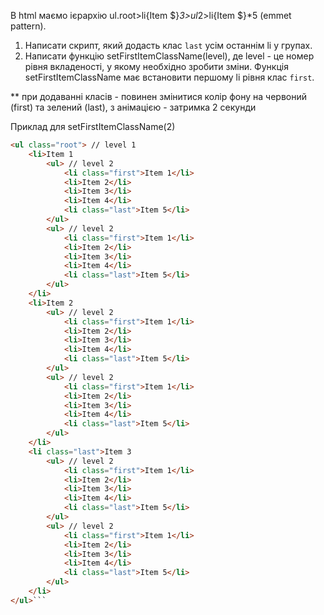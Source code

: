 В html маємо ієрархію ul.root>li{Item $}*3>ul*2>li{Item $}*5 (emmet pattern).

1. Написати скрипт, який додасть клас `last` усім останнім li у групах.
2. Написати функцію setFirstItemClassName(level), де level - це номер рівня вкладеності, у якому необхідно зробити зміни. Функція setFirstItemClassName має встановити першому li рівня клас `first`.

** при додаванні класів - повинен змінитися колір фону на червоний (first) та зелений (last), з анімацією - затримка 2 секунди

Приклад для setFirstItemClassName(2)

```html
<ul class="root"> // level 1
    <li>Item 1
        <ul> // level 2
            <li class="first">Item 1</li>
            <li>Item 2</li>
            <li>Item 3</li>
            <li>Item 4</li>
            <li class="last">Item 5</li>
        </ul>
        <ul> // level 2
            <li class="first">Item 1</li>
            <li>Item 2</li>
            <li>Item 3</li>
            <li>Item 4</li>
            <li class="last">Item 5</li>
        </ul>
    </li>
    <li>Item 2
        <ul> // level 2
            <li class="first">Item 1</li>
            <li>Item 2</li>
            <li>Item 3</li>
            <li>Item 4</li>
            <li class="last">Item 5</li>
        </ul>
        <ul> // level 2
            <li class="first">Item 1</li>
            <li>Item 2</li>
            <li>Item 3</li>
            <li>Item 4</li>
            <li class="last">Item 5</li>
        </ul>
    </li>
    <li class="last">Item 3
        <ul> // level 2
            <li class="first">Item 1</li>
            <li>Item 2</li>
            <li>Item 3</li>
            <li>Item 4</li>
            <li class="last">Item 5</li>
        </ul>
        <ul> // level 2
            <li class="first">Item 1</li>
            <li>Item 2</li>
            <li>Item 3</li>
            <li>Item 4</li>
            <li class="last">Item 5</li>
        </ul>
    </li>
</ul>```